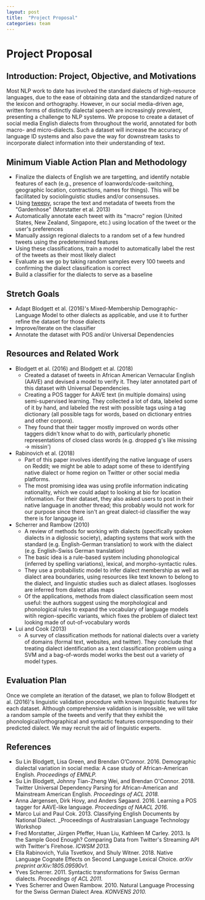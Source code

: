 ```yaml
---
layout: post
title:  "Project Proposal"
categories: team
---
```


# Project Proposal

## Introduction: Project, Objective, and Motivations
Most NLP work to date has involved the standard dialects of high-resource languages, due to the ease of obtaining data and the standardized nature of the lexicon and orthography. However, in our social media-driven age, written forms of distinctly dialectal speech are increasingly prevalent, presenting a challenge to NLP systems. We propose to create a dataset of social media English dialects from throughout the world, annotated for both macro- and micro-dialects.  Such a dataset will increase the accuracy of language ID systems and also pave the way for downstream tasks to incorporate dialect information into their understanding of text.

## Minimum Viable Action Plan and Methodology
* Finalize the dialects of English we are targetting, and identify notable features of each (e.g., presence of loanwords/code-switching, geographic location, contractions, names for things). This will be facilitated by sociolinguistic studies and/or consensuses.
* Using [tweepy](https://tweepy.org), scrape the text and metadata of tweets from the "Gardenhose" (Morstatter et al. 2013)
* Automatically annotate each tweet with its "macro" region (United States, New Zealand, Singapore, etc.) using location of the tweet or the user's preferences
* Manually assign regional dialects to a random set of a few hundred tweets using the predetermined features
* Using these classifications, train a model to automatically label the rest of the tweets as their most likely dialect
* Evaluate as we go by taking random samples every 100 tweets and confirming the dialect classification is correct
* Build a classifier for the dialects to serve as a baseline

## Stretch Goals
* Adapt Blodgett et al. (2016)'s Mixed-Membership Demographic-Language Model to other dialects as applicable, and use it to further refine the dataset for those dialects
* Improve/iterate on the classifier
* Annotate the dataset with POS and/or Universal Dependencies

## Resources and Related Work
* Blodgett et al. (2016) and Blodgett et al. (2018)
	* Created a dataset of tweets in African American Vernacular English (AAVE) and devised a model to verify it.  They later annotated part of this dataset with Universal Dependencies.
	* Creating a POS tagger for AAVE text (in multiple domains) using semi-supervised learning. They collected a lot of data, labeled some of it by hand, and labeled the rest with possible tags using a tag dictionary (all possible tags for words, based on dictionary entries and other corpora).
    * They found that their tagger mostly improved on words other taggers didn't know what to do with, particularly phonetic representations of closed class words (e.g. dropped g's like missing -> missin')
* Rabinovich et al. (2018)
	* Part of this paper involves identifying the native language of users on Reddit; we might be able to adapt some of these to identifying native dialect or home region on Twitter or other social media platforms.
    * The most promising idea was using profile information indicating nationality, which we could adapt to looking at bio for location information. For their dataset, they also asked users to post in their native language in another thread; this probably would not work for our purpose since there isn't an great dialect-id classifier the way there is for langauge id.
* Scherrer and Rambow (2010)
	* A review of methods for working with dialects (specifically spoken dialects in a diglossic society), adapting systems that work with the standard (e.g. English-German translation) to work with the dialect (e.g. English-Swiss German translation)
    * The basic idea is a rule-based system including phonological (inferred by spelling variations), lexical, and morpho-syntactic rules.
    * They use a probabilistic model to infer dialect membership as well as dialect area boundaries, using resources like text known to belong to the dialect, and linguistic studies such as dialect atlases. Isoglosses are inferred from dialect atlas maps 
    * Of the applications, methods from dialect classification seem most useful: the authors suggest using the morphological and phonological rules to expand the vocabulary of language models witih region-specific variants, which fixes the problem of dialect text looking made of out-of-vocabulary words
* Lui and Cook (2013)
	* A survey of classification methods for national dialects over a variety of domains (formal text, websites, and twitter). They conclude that treating dialect identification as a text classification problem using a SVM and a bag-of-words model works the best out a variety of model types.


## Evaluation Plan
Once we complete an iteration of the dataset, we plan to follow Blodgett et al. (2016)'s linguistic validation procedure with known linguistic features for each dataset.  Although comprehensive validation is impossible, we will take a random sample of the tweets and verify that they exhibit the phonological/orthographical and syntactic features corresponding to their predicted dialect. We may recruit the aid of linguistic experts.

## References

* Su Lin Blodgett, Lisa Green, and Brendan O’Connor. 2016. Demographic dialectal variation in social media: A case study of African-American English. _Proceedings of EMNLP._
* Su Lin Blodgett, Johnny Tian-Zheng Wei, and Brendan O'Connor. 2018. Twitter Universal Dependency Parsing for African-American and Mainstream American English. _Proceedings of ACL 2018._
* Anna Jørgensen, Dirk Hovy, and Anders Søgaard. 2016. Learning a POS tagger for AAVE-like language. _Proceedings of NAACL 2016._
* Marco Lui and Paul Cok. 2013. Classifying English Documents by National Dialect. _Proceedings of Australasian Language Technology Workshop
* Fred Morstatter, Jürgen Pfeffer, Huan Liu, Kathleen M Carley. 2013. Is the Sample Good Enough? Comparing Data from Twitter's Streaming API with Twitter's Firehose. _ICWSM 2013._
* Ella Rabinovich, Yulia Tsvetkov, and Shuly Witner. 2018. Native Language Cognate Effects on Second Language Lexical Choice. _arXiv preprint arXiv:1805.09590v1._
* Yves Scherrer. 2011. Syntactic transformations for Swiss German dialects. _Proceedings of ACL 2011._
* Yves Scherrer and Owen Rambow. 2010. Natural Language Processing for the Swiss German Dialect Area. _KONVENS 2010._
